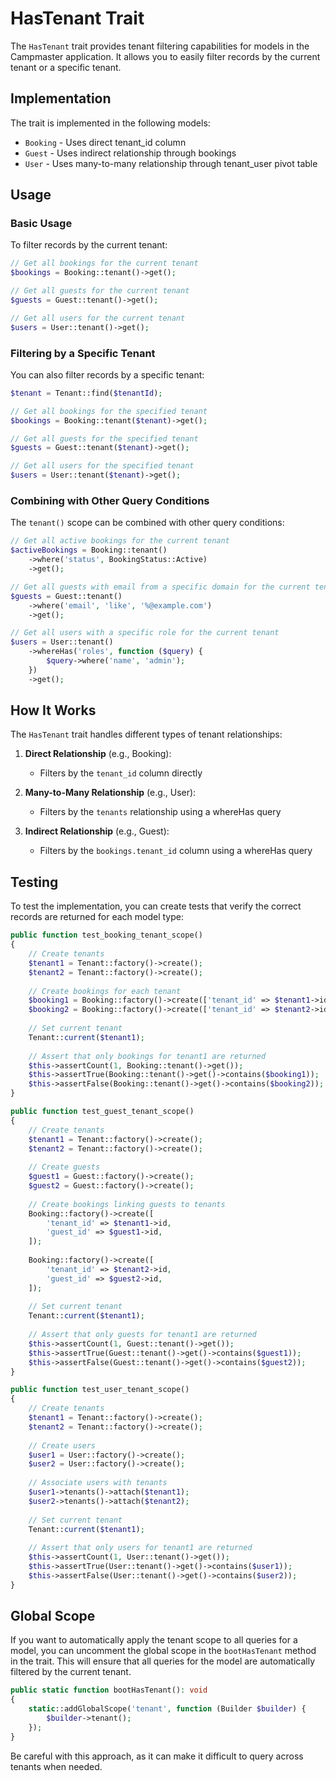 # HasTenant Trait

The `HasTenant` trait provides tenant filtering capabilities for models in the Campmaster application. It allows you to
easily filter records by the current tenant or a specific tenant.

## Implementation

The trait is implemented in the following models:

- `Booking` - Uses direct tenant_id column
- `Guest` - Uses indirect relationship through bookings
- `User` - Uses many-to-many relationship through tenant_user pivot table

## Usage

### Basic Usage

To filter records by the current tenant:

```php
// Get all bookings for the current tenant
$bookings = Booking::tenant()->get();

// Get all guests for the current tenant
$guests = Guest::tenant()->get();

// Get all users for the current tenant
$users = User::tenant()->get();
```

### Filtering by a Specific Tenant

You can also filter records by a specific tenant:

```php
$tenant = Tenant::find($tenantId);

// Get all bookings for the specified tenant
$bookings = Booking::tenant($tenant)->get();

// Get all guests for the specified tenant
$guests = Guest::tenant($tenant)->get();

// Get all users for the specified tenant
$users = User::tenant($tenant)->get();
```

### Combining with Other Query Conditions

The `tenant()` scope can be combined with other query conditions:

```php
// Get all active bookings for the current tenant
$activeBookings = Booking::tenant()
    ->where('status', BookingStatus::Active)
    ->get();

// Get all guests with email from a specific domain for the current tenant
$guests = Guest::tenant()
    ->where('email', 'like', '%@example.com')
    ->get();

// Get all users with a specific role for the current tenant
$users = User::tenant()
    ->whereHas('roles', function ($query) {
        $query->where('name', 'admin');
    })
    ->get();
```

## How It Works

The `HasTenant` trait handles different types of tenant relationships:

1. **Direct Relationship** (e.g., Booking):
    - Filters by the `tenant_id` column directly

2. **Many-to-Many Relationship** (e.g., User):
    - Filters by the `tenants` relationship using a whereHas query

3. **Indirect Relationship** (e.g., Guest):
    - Filters by the `bookings.tenant_id` column using a whereHas query

## Testing

To test the implementation, you can create tests that verify the correct records are returned for each model type:

```php
public function test_booking_tenant_scope()
{
    // Create tenants
    $tenant1 = Tenant::factory()->create();
    $tenant2 = Tenant::factory()->create();
    
    // Create bookings for each tenant
    $booking1 = Booking::factory()->create(['tenant_id' => $tenant1->id]);
    $booking2 = Booking::factory()->create(['tenant_id' => $tenant2->id]);
    
    // Set current tenant
    Tenant::current($tenant1);
    
    // Assert that only bookings for tenant1 are returned
    $this->assertCount(1, Booking::tenant()->get());
    $this->assertTrue(Booking::tenant()->get()->contains($booking1));
    $this->assertFalse(Booking::tenant()->get()->contains($booking2));
}

public function test_guest_tenant_scope()
{
    // Create tenants
    $tenant1 = Tenant::factory()->create();
    $tenant2 = Tenant::factory()->create();
    
    // Create guests
    $guest1 = Guest::factory()->create();
    $guest2 = Guest::factory()->create();
    
    // Create bookings linking guests to tenants
    Booking::factory()->create([
        'tenant_id' => $tenant1->id,
        'guest_id' => $guest1->id,
    ]);
    
    Booking::factory()->create([
        'tenant_id' => $tenant2->id,
        'guest_id' => $guest2->id,
    ]);
    
    // Set current tenant
    Tenant::current($tenant1);
    
    // Assert that only guests for tenant1 are returned
    $this->assertCount(1, Guest::tenant()->get());
    $this->assertTrue(Guest::tenant()->get()->contains($guest1));
    $this->assertFalse(Guest::tenant()->get()->contains($guest2));
}

public function test_user_tenant_scope()
{
    // Create tenants
    $tenant1 = Tenant::factory()->create();
    $tenant2 = Tenant::factory()->create();
    
    // Create users
    $user1 = User::factory()->create();
    $user2 = User::factory()->create();
    
    // Associate users with tenants
    $user1->tenants()->attach($tenant1);
    $user2->tenants()->attach($tenant2);
    
    // Set current tenant
    Tenant::current($tenant1);
    
    // Assert that only users for tenant1 are returned
    $this->assertCount(1, User::tenant()->get());
    $this->assertTrue(User::tenant()->get()->contains($user1));
    $this->assertFalse(User::tenant()->get()->contains($user2));
}
```

## Global Scope

If you want to automatically apply the tenant scope to all queries for a model, you can uncomment the global scope in
the `bootHasTenant` method in the trait. This will ensure that all queries for the model are automatically filtered by
the current tenant.

```php
public static function bootHasTenant(): void
{
    static::addGlobalScope('tenant', function (Builder $builder) {
        $builder->tenant();
    });
}
```

Be careful with this approach, as it can make it difficult to query across tenants when needed.
